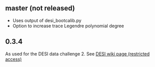 ## master (not released)

 * Uses output of desi_bootcalib.py
 * Option to increase trace Legendre polynomial degree


## 0.3.4

 As used for the DESI data challenge 2. See [DESI wiki page (restricted access)](https://desi.lbl.gov/trac/wiki/Pipeline/DataChallenges/2015-01)
